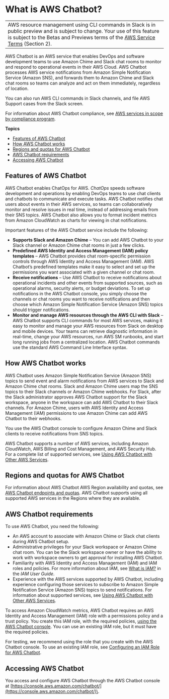 # What is AWS Chatbot?<a name="what-is"></a>


|  | 
| --- |
| AWS resource management using CLI commands in Slack is in public preview and is subject to change\. Your use of this feature is subject to the Betas and Previews terms of the [AWS Service Terms](https://aws.amazon.com/service-terms/) \(Section 2\)\. | 

AWS Chatbot is an AWS service that enables DevOps and software development teams to use Amazon Chime and Slack chat rooms to monitor and respond to operational events in their AWS Cloud\. AWS Chatbot processes AWS service notifications from Amazon Simple Notification Service \(Amazon SNS\), and forwards them to Amazon Chime and Slack chat rooms so teams can analyze and act on them immediately, regardless of location\.

You can also run AWS CLI commands in Slack channels, and file AWS Support cases from the Slack screen\.

 For information about AWS Chatbot compliance, see [AWS services in scope by compliance program](http://aws.amazon.com/compliance/services-in-scope)\. 

**Topics**
+ [Features of AWS Chatbot](#chatbot-benefits)
+ [How AWS Chatbot works](#chatbot-works)
+ [Regions and quotas for AWS Chatbot](#chatbot-regions)
+ [AWS Chatbot requirements](#chatbot-requirements)
+ [Accessing AWS Chatbot](#chatbot-access)

## Features of AWS Chatbot<a name="chatbot-benefits"></a>

AWS Chatbot enables ChatOps for AWS\. *ChatOps* speeds software development and operations by enabling DevOps teams to use chat clients and chatbots to communicate and execute tasks\. AWS Chatbot notifies chat users about events in their AWS services, so teams can collaboratively monitor and resolve issues in real time, instead of addressing emails from their SNS topics\. AWS Chatbot also allows you to format incident metrics from Amazon CloudWatch as charts for viewing in chat notifications\.

Important features of the AWS Chatbot service include the following:
+ **Supports Slack and Amazon Chime** – You can add AWS Chatbot to your Slack channel or Amazon Chime chat rooms in just a few clicks\.
+ **Predefined AWS Identity and Access Management \(IAM\) policy templates** – AWS Chatbot provides chat room\-specific permission controls through AWS Identity and Access Management \(IAM\)\. AWS Chatbot’s predefined templates make it easy to select and set up the permissions you want associated with a given channel or chat room\.
+ **Receive notifications** – Use AWS Chatbot to receive notifications about operational incidents and other events from supported sources, such as operational alarms, security alerts, or budget deviations\. To set up notifications in the AWS Chatbot console, you simply choose the channels or chat rooms you want to receive notifications and then choose which Amazon Simple Notification Service \(Amazon SNS\) topics should trigger notifications\.
+ **Monitor and manage AWS resources through the AWS CLI with Slack** – AWS Chatbot supports CLI commands for most AWS services, making it easy to monitor and manage your AWS resources from Slack on desktop and mobile devices\. Your teams can retrieve diagnostic information in real\-time, change your AWS resources, run AWS SM runbooks, and start long running jobs from a centralized location\. AWS Chatbot commands use the standard AWS Command Line Interface syntax\.

## How AWS Chatbot works<a name="chatbot-works"></a>

AWS Chatbot uses Amazon Simple Notification Service \(Amazon SNS\) topics to send event and alarm notifications from AWS services to Slack and Amazon Chime chat rooms\. Slack and Amazon Chime users map the SNS topics to their Slack channels or Amazon Chime webhooks\. For Slack, after the Slack administrator approves AWS Chatbot support for the Slack workspace, anyone in the workspace can add AWS Chatbot to their Slack channels\. For Amazon Chime, users with AWS Identity and Access Management \(IAM\) permissions to use Amazon Chime can add AWS Chatbot to their webhooks\.

You use the AWS Chatbot console to configure Amazon Chime and Slack clients to receive notifications from SNS topics\. 

AWS Chatbot supports a number of AWS services, including Amazon CloudWatch, AWS Billing and Cost Management, and AWS Security Hub\. For a complete list of supported services, see [Using AWS Chatbot with Other AWS Services](related-services.md)\.

## Regions and quotas for AWS Chatbot<a name="chatbot-regions"></a>

For information about AWS Chatbot AWS Region availability and quotas, see [AWS Chatbot endpoints and quotas](https://docs.aws.amazon.com/general/latest/gr/chatbot.html)\. AWS Chatbot supports using all supported AWS services in the Regions where they are available\.

## AWS Chatbot requirements<a name="chatbot-requirements"></a>

To use AWS Chatbot, you need the following:
+ An AWS account to associate with Amazon Chime or Slack chat clients during AWS Chatbot setup\. 
+ Administrative privileges for your Slack workspace or Amazon Chime chat room\. You can be the Slack workspace owner or have the ability to work with workspace owners to get approval for installing AWS Chatbot\.
+ Familiarity with AWS Identity and Access Management \(IAM\) and IAM roles and policies\. For more information about IAM, see [What is IAM?](https://docs.aws.amazon.com/IAM/latest/UserGuide/) in the *IAM User Guide*\.
+ Experience with the AWS services supported by AWS Chatbot, including experience configuring those services to subscribe to Amazon Simple Notification Service \(Amazon SNS\) topics to send notifications\. For information about supported services, see [Using AWS Chatbot with Other AWS Services](related-services.md)\.

To access Amazon CloudWatch metrics, AWS Chatbot requires an AWS Identity and Access Management \(IAM\) role with a permissions policy and a trust policy\. You create this IAM role, with the required policies, [using the AWS Chatbot console](https://us-east-2.console.aws.amazon.com/chatbot/home?region=us-east-2#/chat-clients)\. You can use an existing IAM role, but it must have the required policies\.

For testing, we recommend using the role that you create with the AWS Chatbot console\. To use an existing IAM role, see [Configuring an IAM Role for AWS Chatbot](getting-started.md#editing-iam-roles-for-chatbot)\.

## Accessing AWS Chatbot<a name="chatbot-access"></a>

You access and configure AWS Chatbot through the AWS Chatbot console at [https://console.aws.amazon.com/chatbot/](https://console.aws.amazon.com/chatbot/)\.